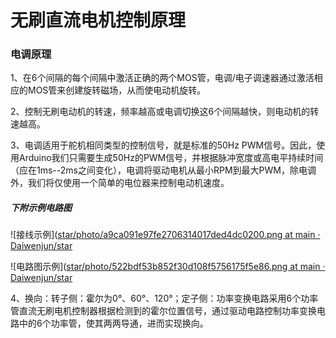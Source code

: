 # 无刷直流电机控制原理

### 电调原理

1、在6个间隔的每个间隔中激活正确的两个MOS管，电调/电子调速器通过激活相应的MOS管来创建旋转磁场，从而使电动机旋转。

2、控制无刷电动机的转速，频率越高或电调切换这6个间隔越快，则电动机的转速越高。

3、电调适用于舵机相同类型的控制信号，就是标准的50Hz PWM信号。因此，使用Arduino我们只需要生成50Hz的PWM信号，并根据脉冲宽度或高电平持续时间（应在1ms--2ms之间变化），电调将驱动电机从最小RPM到最大PWM，除电调外，我们将仅使用一个简单的电位器来控制电动机速度。

##### 下附示例电路图

![接线示例]([star/photo/a9ca091e97fe2706314017ded4dc0200.png at main · Daiwenjun/star](https://github.com/Daiwenjun/star/blob/main/photo/a9ca091e97fe2706314017ded4dc0200.png)

![电路图示例]([star/photo/522bdf53b852f30d108f5756175f5e86.png at main · Daiwenjun/star](https://github.com/Daiwenjun/star/blob/main/photo/522bdf53b852f30d108f5756175f5e86.png)

4、换向：转子侧：霍尔为0°、60°、120°；定子侧：功率变换电路采用6个功率管直流无刷电机控制器根据检测到的霍尔位置信号，通过驱动电路控制功率变换电路中的6个功率管，使其两两导通，进而实现换向。